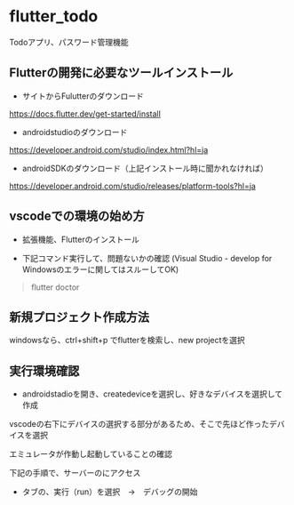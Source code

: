 # flutter_todo

Todoアプリ、パスワード管理機能

## Flutterの開発に必要なツールインストール

- サイトからFulutterのダウンロード

https://docs.flutter.dev/get-started/install

- androidstudioのダウンロード

https://developer.android.com/studio/index.html?hl=ja

- androidSDKのダウンロード（上記インストール時に聞かれなければ）

https://developer.android.com/studio/releases/platform-tools?hl=ja

## vscodeでの環境の始め方

- 拡張機能、Flutterのインストール

- 下記コマンド実行して、問題ないかの確認 (Visual Studio - develop for Windowsのエラーに関してはスルーしてOK)
>flutter doctor

## 新規プロジェクト作成方法

windowsなら、ctrl+shift+p でflutterを検索し、new projectを選択

## 実行環境確認

- androidstadioを開き、createdeviceを選択し、好きなデバイスを選択して作成

vscodeの右下にデバイスの選択する部分があるため、そこで先ほど作ったデバイスを選択

エミュレータが作動し起動していることの確認

下記の手順で、サーバーのにアクセス

- タブの、実行（run）を選択　→　デバッグの開始




